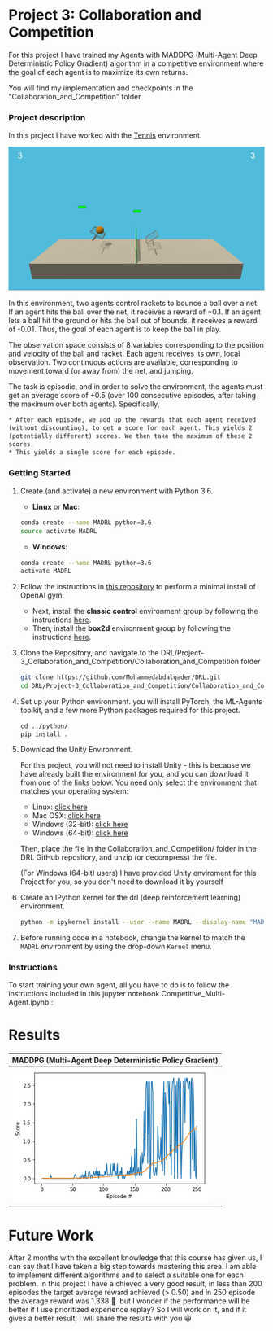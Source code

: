 [//]: # (Image References)

[trained_agents]: Collaboration_and_Competition/images/trained_agents.gif "TA"
[result]: Collaboration_and_Competition/images/maddpg.png "MADDPG"


# Project 3: Collaboration and Competition

For this project I have trained my Agents with MADDPG (Multi-Agent Deep Deterministic Policy Gradient) algorithm in a competitive environment where the goal of each agent is to maximize its own returns.

You will find my implementation and checkpoints in the "Collaboration_and_Competition" folder

### Project description
In this project I have worked with the [Tennis](https://github.com/Unity-Technologies/ml-agents/blob/master/docs/Learning-Environment-Examples.md#tennis) environment.

![TA][trained_agents]

In this environment, two agents control rackets to bounce a ball over a net. If an agent hits the ball over the net, it receives a reward of +0.1. If an agent lets a ball hit the ground or hits the ball out of bounds, it receives a reward of -0.01. Thus, the goal of each agent is to keep the ball in play.

The observation space consists of 8 variables corresponding to the position and velocity of the ball and racket. Each agent receives its own, local observation. Two continuous actions are available, corresponding to movement toward (or away from) the net, and jumping.

The task is episodic, and in order to solve the environment, the agents must get an average score of +0.5 (over 100 consecutive episodes, after taking the maximum over both agents). Specifically,

	* After each episode, we add up the rewards that each agent received (without discounting), to get a score for each agent. This yields 2 (potentially different) scores. We then take the maximum of these 2 scores.
	* This yields a single score for each episode.


### Getting Started

1. Create (and activate) a new environment with Python 3.6.

	- __Linux__ or __Mac__: 
	```bash
	conda create --name MADRL python=3.6
	source activate MADRL
	```
	- __Windows__: 
	```bash
	conda create --name MADRL python=3.6 
	activate MADRL
	```
	
2. Follow the instructions in [this repository](https://github.com/openai/gym) to perform a minimal install of OpenAI gym.  
	- Next, install the **classic control** environment group by following the instructions [here](https://github.com/openai/gym#classic-control).
	- Then, install the **box2d** environment group by following the instructions [here](https://github.com/openai/gym#box2d).
	
3. Clone the Repository, and navigate to the DRL/Project-3_Collaboration_and_Competition/Collaboration_and_Competition  folder
    ```bash
    git clone https://github.com/Mohammedabdalqader/DRL.git
    cd DRL/Project-3_Collaboration_and_Competition/Collaboration_and_Competition
    ```
4. Set up your Python environment. 
    you will install PyTorch, the ML-Agents toolkit, and a few more Python packages required for this project.
    ```
    cd ../python/
    pip install .
    ```

5. Download the Unity Environment.

    For this project, you will not need to install Unity - this is because we have already built the environment for you, and you can  download it from one of the links below. You need only select the environment that matches your operating system:
	
    
	* Linux: [click here](https://s3-us-west-1.amazonaws.com/udacity-drlnd/P2/Reacher/one_agent/Reacher_Linux.zip)
	* Mac OSX: [click here](https://s3-us-west-1.amazonaws.com/udacity-drlnd/P2/Reacher/one_agent/Reacher.app.zip)
	* Windows (32-bit): [click here](https://s3-us-west-1.amazonaws.com/udacity-drlnd/P2/Reacher/one_agent/Reacher_Windows_x86.zip)
	* Windows (64-bit): [click here](https://s3-us-west-1.amazonaws.com/udacity-drlnd/P2/Reacher/one_agent/Reacher_Windows_x86_64.zip)
		

		
    Then, place the file in the Collaboration_and_Competition/ folder in the DRL GitHub repository, and unzip (or decompress) the file.
		
    (For Windows (64-bit) users) I have provided Unity enviroment for this Project for you, so you don't need to download it by yourself 


6. Create an IPython kernel for the drl (deep reinforcement learning) environment.
    ```bash
    python -m ipykernel install --user --name MADRL --display-name "MADRL"
    ```

7. Before running code in a notebook, change the kernel to match the `MADRL` environment by using the drop-down `Kernel` menu. 


### Instructions

To start training your own agent, all you have to do is to follow the instructions included in this jupyter notebook Competitive_Multi-Agent.ipynb :

# Results
| MADDPG (Multi-Agent Deep Deterministic Policy Gradient)|
| ---------- |
|![MADDPG][result]|

# Future Work

After 2 months with the excellent knowledge that this course has given us, I can say that I have taken a big step towards mastering this area. I am able to implement different algorithms and to select a suitable one for each problem.
In this project i have a chieved a very good result, in less than 200 episodes the target average reward achieved (> 0.50) and in 250 episode the average reward was 1.338 :muscle:. but I wonder if the performance will be better if I use prioritized experience replay? So I will work on it, and if it gives a better result, I will share the results with you :grinning:
